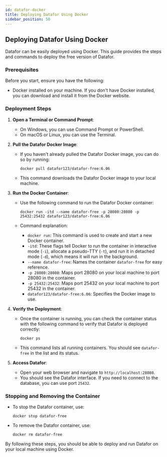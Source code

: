 ```yaml
---
id: datafor-docker
title: Deploying Datafor Using Docker
sidebar_position: 50
---
```


## Deploying Datafor Using Docker

Datafor can be easily deployed using Docker. This guide provides the steps and commands to deploy the free version of Datafor.

### Prerequisites

Before you start, ensure you have the following:

- Docker installed on your machine. If you don't have Docker installed, you can download and install it from the Docker website.

### Deployment Steps

1. **Open a Terminal or Command Prompt**:

   - On Windows, you can use Command Prompt or PowerShell.
   - On macOS or Linux, you can use the Terminal.

2. **Pull the Datafor Docker Image**:

   - If you haven't already pulled the Datafor Docker image, you can do so by running:

     ```shell
     docker pull datafor123/datafor-free:6.06
     ```

   - This command downloads the Datafor Docker image to your local machine.

3. **Run the Docker Container**:

   - Use the following command to run the Datafor Docker container:

     ```shell
     docker run -itd --name datafor-free -p 28080:28080 -p 25432:25432 datafor123/datafor-free:6.06
     ```

   - Command explanation:

     - `docker run`: This command is used to create and start a new Docker container.
     - `-itd`: These flags tell Docker to run the container in interactive mode (`-i`), allocate a pseudo-TTY (`-t`), and run it in detached mode (`-d`), which means it will run in the background.
     - `--name datafor-free`: Names the container `datafor-free` for easy reference.
     - `-p 28080:28080`: Maps port 28080 on your local machine to port 28080 in the container.
     - `-p 25432:25432`: Maps port 25432 on your local machine to port 25432 in the container.
     - `datafor123/datafor-free:6.06`: Specifies the Docker image to use.

4. **Verify the Deployment**:

   - Once the container is running, you can check the container status with the following command to verify that Datafor is deployed correctly:

     ```shell
     docker ps
     ```

   - This command lists all running containers. You should see `datafor-free` in the list and its status.

5. **Access Datafor**:

   - Open your web browser and navigate to `http://localhost:28080`.
   - You should see the Datafor interface. If you need to connect to the database, you can use port `25432`.

### Stopping and Removing the Container

- To stop the Datafor container, use:

  ```shell
  docker stop datafor-free
  ```

- To remove the Datafor container, use:

  ```shell
  docker rm datafor-free
  ```

By following these steps, you should be able to deploy and run Datafor on your local machine using Docker.